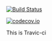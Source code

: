 [![Build Status](https://travis-ci.org/zulfiyagit/calc.svg?branch=zulfiya)](https://travis-ci.org/zulfiyagit/calc)

[![codecov.io](https://codecov.io/github/zulfiyagit/calc/coverage.svg?branch=master)](https://codecov.io/github/zulfiyagit/calc?branch=master)

This is Travic-ci
